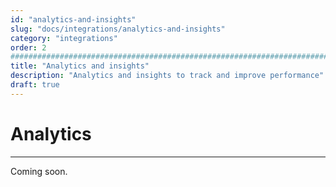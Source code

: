 ```yaml
---
id: "analytics-and-insights"
slug: "docs/integrations/analytics-and-insights"
category: "integrations"
order: 2
################################################################################
title: "Analytics and insights"
description: "Analytics and insights to track and improve performance"
draft: true
---
```


# Analytics
---

Coming soon.

